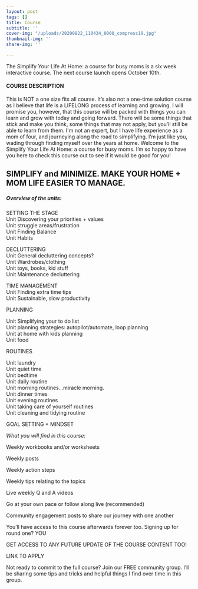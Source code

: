 ```yaml
---
layout: post
tags: []
title: Course
subtitle: ''
cover-img: "/uploads/20200822_110434_0000_compress19.jpg"
thumbnail-img: ''
share-img: ''

---
```

The Simplify Your Life At Home: a course for busy moms is a six week interactive course. The next course launch opens October 10th.

#### COURSE DESCRIPTION

This is NOT a one size fits all course. It’s also not a one-time solution course as I believe that life is a LIFELONG process of learning and growing. I will promise you, however, that this course will be packed with things you can learn and grow with today and going forward. There will be some things that stick and make you think, some things that may not apply, but you’ll still be able to learn from them. I'm not an expert, but I have life experience as a mom of four, and journeying along the road to simplifying. I’m just like you, wading through finding myself over the years at home. Welcome to the Simplify Your Life At Home: a course for busy moms. I’m so happy to have you here to check this course out to see if it would be good for you!

## SIMPLIFY and MINIMIZE. MAKE YOUR HOME + MOM LIFE EASIER TO MANAGE.

##### Overview of the units:

SETTING THE STAGE  
Unit Discovering your priorities + values  
Unit struggle areas/frustration  
Unit Finding Balance  
Unit Habits

DECLUTTERING  
Unit General decluttering concepts?  
Unit Wardrobes/clothing  
Unit toys, books, kid stuff  
Unit Maintenance decluttering

TIME MANAGEMENT  
Unit Finding extra time tips  
Unit Sustainable, slow productivity

PLANNING

Unit Simplifying your to do list  
Unit planning strategies: autopilot/automate, loop planning  
Unit at home with kids planning  
Unit food

ROUTINES

Unit laundry  
Unit quiet time  
Unit bedtime  
Unit daily routine  
Unit morning routines...miracle morning.  
Unit dinner times  
Unit evening routines  
Unit taking care of yourself routines  
Unit cleaning and tidying routine

GOAL SETTING + MINDSET

_What you will find in this course:_

  
Weekly workbooks and/or worksheets

Weekly posts

Weekly action steps

Weekly tips relating to the topics

Live weekly Q and A videos

Go at your own pace or follow along live (recommended)

Community engagement posts to share our journey with one another

You’ll have access to this course afterwards forever too. Signing up for round one? YOU 

GET ACCESS TO ANY FUTURE UPDATE OF THE COURSE CONTENT TOO!

LINK TO APPLY

Not ready to commit to the full course? Join our FREE community group. I’ll be sharing some tips and tricks and helpful things I find over time in this group.